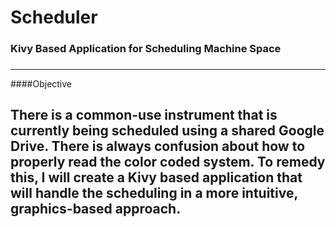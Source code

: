 # Scheduler
### Kivy Based Application for Scheduling Machine Space
### 
-------------------------------------
####Objective

There is a common-use instrument that is currently being scheduled using a shared Google Drive.  There is always confusion about how to properly read the color coded system.  To remedy this, I will create a Kivy based application that will handle the scheduling in a more intuitive, graphics-based approach.
--------------------------------------

 
